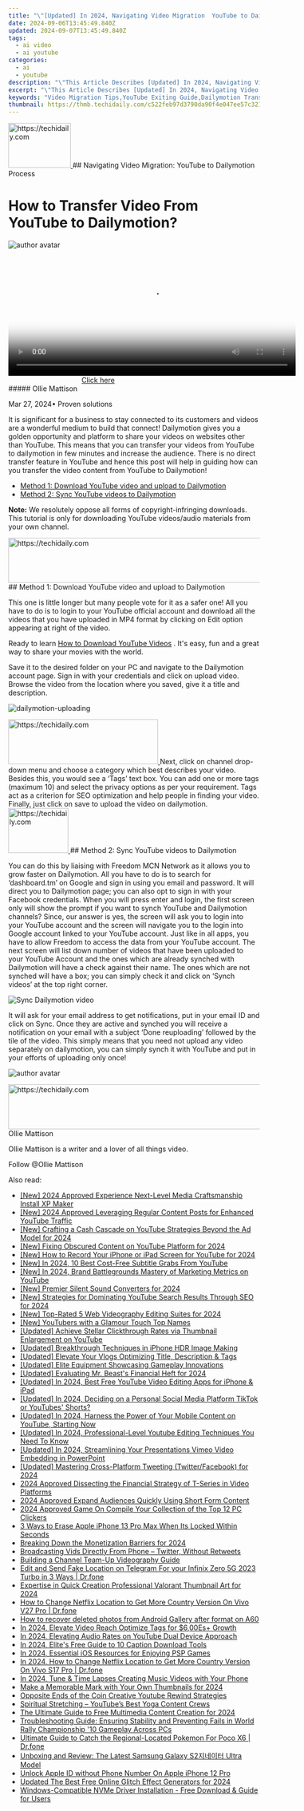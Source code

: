 ```yaml
---
title: "\"[Updated] In 2024, Navigating Video Migration  YouTube to Dailymotion Process\""
date: 2024-09-06T13:45:49.840Z
updated: 2024-09-07T13:45:49.840Z
tags:
  - ai video
  - ai youtube
categories:
  - ai
  - youtube
description: "\"This Article Describes [Updated] In 2024, Navigating Video Migration: YouTube to Dailymotion Process\""
excerpt: "\"This Article Describes [Updated] In 2024, Navigating Video Migration: YouTube to Dailymotion Process\""
keywords: "Video Migration Tips,YouTube Exiting Guide,Dailymotion Transfer,Streaming Service Shift,Digital Content Move,Media Platform Change,Video Host Switch"
thumbnail: https://thmb.techidaily.com/c522feb97d3790da90f4e047ee57c321868c402d131fe0f5a053db33ae9c232d.jpg
---
```


<!-- affiliate ads begin -->
<a href="https://aligracehair.sjv.io/c/5597632/2115911/19272" target="_top" id="2115911">
  <img src="//a.impactradius-go.com/display-ad/19272-2115911" border="0" alt="https://techidaily.com" width="125" height="90"/>
</a>
<img height="0" width="0" src="https://aligracehair.sjv.io/i/5597632/2115911/19272" style="position:absolute;visibility:hidden;" border="0" />
<!-- affiliate ads end -->
## Navigating Video Migration: YouTube to Dailymotion Process

# How to Transfer Video From YouTube to Dailymotion?

![author avatar](https://images.wondershare.com/filmora/article-images/ollie-mattison.jpg)

<!-- affiliate ads begin -->
<span id="1982499">
					<video width="576" height="240" style="cursor:pointer"
           poster="//a.impactradius-go.com/display-clicktoplayimage/1982499.png"
           onclick="if(!this.playClicked){this.play();this.setAttribute('controls',true);this.playClicked=true;}">
	   <source src="//a.impactradius-go.com/display-ad/22993-1982499">
	   <img src="//a.impactradius-go.com/display-clicktoplayimage/1982499.png" style="border: none; height: 100%; width: 100%; object-fit: contain">
	</video>
	<div style="width:360px;text-align:center"><a href="javascript:window.open(decodeURIComponent('https%3A%2F%2Fhomestyler.sjv.io%2Fc%2F5597632%2F1982499%2F22993'), '_blank');void(0);">Click here</a></div>
</span>
<img height="0" width="0" src="https://imp.pxf.io/i/5597632/1982499/22993" style="position:absolute;visibility:hidden;" border="0" />
<!-- affiliate ads end -->
##### Ollie Mattison

 Mar 27, 2024• Proven solutions

It is significant for a business to stay connected to its customers and videos are a wonderful medium to build that connect! Dailymotion gives you a golden opportunity and platform to share your videos on websites other than YouTube. This means that you can transfer your videos from YouTube to dailymotion in few minutes and increase the audience. There is no direct transfer feature in YouTube and hence this post will help in guiding how can you transfer the video content from YouTube to Dailymotion!

* [Method 1: Download YouTube video and upload to Dailymotion](#part1)
* [Method 2: Sync YouTube videos to Dailymotion](#part2)

**Note:** We resolutely oppose all forms of copyright-infringing downloads. This tutorial is only for downloading YouTube videos/audio materials from your own channel.

<!-- affiliate ads begin -->
<a href="https://unicoeye.pxf.io/c/5597632/2134239/18498" target="_top" id="2134239">
  <img src="//a.impactradius-go.com/display-ad/18498-2134239" border="0" alt="https://techidaily.com" width="721" height="90"/>
</a>
<img height="0" width="0" src="https://unicoeye.pxf.io/i/5597632/2134239/18498" style="position:absolute;visibility:hidden;" border="0" />
<!-- affiliate ads end -->
## Method 1: Download YouTube video and upload to Dailymotion

This one is little longer but many people vote for it as a safer one! All you have to do is to login to your YouTube official account and download all the videos that you have uploaded in MP4 format by clicking on Edit option appearing at right of the video.

Ready to learn [How to Download YouTube Videos](https://tools.techidaily.com/wondershare/filmora/download/) . It's easy, fun and a great way to share your movies with the world.

Save it to the desired folder on your PC and navigate to the Dailymotion account page. Sign in with your credentials and click on upload video. Browse the video from the location where you saved, give it a title and description.

![dailymotion-uploading](https://images.wondershare.com/filmora/article-images/dailymotion-uploading.jpg)

<!-- affiliate ads begin -->
<a href="https://wigfever.sjv.io/c/5597632/2005196/22899" target="_top" id="2005196">
  <img src="//a.impactradius-go.com/display-ad/22899-2005196" border="0" alt="https://techidaily.com" width="300" height="90"/>
</a>
<img height="0" width="0" src="https://wigfever.sjv.io/i/5597632/2005196/22899" style="position:absolute;visibility:hidden;" border="0" />
<!-- affiliate ads end -->
Next, click on channel drop-down menu and choose a category which best describes your video. Besides this, you would see a ‘Tags’ text box. You can add one or more tags (maximum 10) and select the privacy options as per your requirement. Tags act as a criterion for SEO optimization and help people in finding your video. Finally, just click on save to upload the video on dailymotion.

<!-- affiliate ads begin -->
<a href="https://aligracehair.sjv.io/c/5597632/2135406/19272" target="_top" id="2135406">
  <img src="//a.impactradius-go.com/display-ad/19272-2135406" border="0" alt="https://techidaily.com" width="120" height="90"/>
</a>
<img height="0" width="0" src="https://aligracehair.sjv.io/i/5597632/2135406/19272" style="position:absolute;visibility:hidden;" border="0" />
<!-- affiliate ads end -->
## Method 2: Sync YouTube videos to Dailymotion

You can do this by liaising with Freedom MCN Network as it allows you to grow faster on Dailymotion. All you have to do is to search for ‘dashboard.tm’ on Google and sign in using you email and password. It will direct you to Dailymotion page; you can also opt to sign in with your Facebook credentials. When you will press enter and login, the first screen only will show the prompt if you want to synch YouTube and Dailymotion channels? Since, our answer is yes, the screen will ask you to login into your YouTube account and the screen will navigate you to the login into Google account linked to your YouTube account. Just like in all apps, you have to allow Freedom to access the data from your YouTube account. The next screen will list down number of videos that have been uploaded to your YouTube Account and the ones which are already synched with Dailymotion will have a check against their name. The ones which are not synched will have a box; you can simply check it and click on ‘Synch videos’ at the top right corner.

![ Sync Dailymotion video](https://images.wondershare.com/filmora/article-images/sync-dailymotion-video.jpg)

It will ask for your email address to get notifications, put in your email ID and click on Sync. Once they are active and synched you will receive a notification on your email with a subject ‘Done reuploading’ followed by the tile of the video. This simply means that you need not upload any video separately on dailymotion, you can simply synch it with YouTube and put in your efforts of uploading only once!

![author avatar](https://images.wondershare.com/filmora/article-images/ollie-mattison.jpg)

<!-- affiliate ads begin -->
<a href="https://zebaoaffiliateprogram.pxf.io/c/5597632/2137974/21526" target="_top" id="2137974">
  <img src="//a.impactradius-go.com/display-ad/21526-2137974" border="0" alt="https://techidaily.com" width="728" height="90"/>
</a>
<img height="0" width="0" src="https://zebaoaffiliateprogram.pxf.io/i/5597632/2137974/21526" style="position:absolute;visibility:hidden;" border="0" />
<!-- affiliate ads end -->
Ollie Mattison

Ollie Mattison is a writer and a lover of all things video.

Follow @Ollie Mattison


<ins class="adsbygoogle"
     style="display:block"
     data-ad-format="autorelaxed"
     data-ad-client="ca-pub-7571918770474297"
     data-ad-slot="1223367746"></ins>



<ins class="adsbygoogle"
     style="display:block"
     data-ad-client="ca-pub-7571918770474297"
     data-ad-slot="8358498916"
     data-ad-format="auto"
     data-full-width-responsive="true"></ins>

<span class="atpl-alsoreadstyle">Also read:</span>
<div><ul>
<li><a href="https://fox-glue.techidaily.com/new-2024-approved-experience-next-level-media-craftsmanship-install-xp-maker/"><u>[New] 2024 Approved Experience Next-Level Media Craftsmanship Install XP Maker</u></a></li>
<li><a href="https://youtube-webster.techidaily.com/024-approved-leveraging-regular-content-posts-for-enhanced-youtube-traffic/"><u>[New] 2024 Approved Leveraging Regular Content Posts for Enhanced YouTube Traffic</u></a></li>
<li><a href="https://youtube-sure.techidaily.com/rafting-a-cash-cascade-on-youtube-strategies-beyond-the-ad-model-for-2024/"><u>[New] Crafting a Cash Cascade on YouTube Strategies Beyond the Ad Model for 2024</u></a></li>
<li><a href="https://youtube-sure.techidaily.com/ixing-obscured-content-on-youtube-platform-for-2024/"><u>[New] Fixing Obscured Content on YouTube Platform for 2024</u></a></li>
<li><a href="https://youtube-sure.techidaily.com/ow-to-record-your-iphone-or-ipad-screen-for-youtube-for-2024/"><u>[New] How to Record Your iPhone or iPad Screen for YouTube for 2024</u></a></li>
<li><a href="https://youtube-sure.techidaily.com/n-2024-10-best-cost-free-subtitle-grabs-from-youtube/"><u>[New] In 2024, 10 Best Cost-Free Subtitle Grabs From YouTube</u></a></li>
<li><a href="https://youtube-sure.techidaily.com/n-2024-brand-battlegrounds-mastery-of-marketing-metrics-on-youtube/"><u>[New] In 2024, Brand Battlegrounds Mastery of Marketing Metrics on YouTube</u></a></li>
<li><a href="https://vp-tips.techidaily.com/new-premier-silent-sound-converters-for-2024/"><u>[New] Premier Silent Sound Converters for 2024</u></a></li>
<li><a href="https://youtube-sure.techidaily.com/trategies-for-dominating-youtube-search-results-through-seo-for-2024/"><u>[New] Strategies for Dominating YouTube Search Results Through SEO for 2024</u></a></li>
<li><a href="https://remote-screen-capture.techidaily.com/new-top-rated-5-web-videography-editing-suites-for-2024/"><u>[New] Top-Rated 5 Web Videography Editing Suites for 2024</u></a></li>
<li><a href="https://facebook-record-videos.techidaily.com/new-youtubers-with-a-glamour-touch-top-names/"><u>[New] YouTubers with a Glamour Touch Top Names</u></a></li>
<li><a href="https://youtube-clips.techidaily.com/updated-achieve-stellar-clickthrough-rates-via-thumbnail-enlargement-on-youtube/"><u>[Updated] Achieve Stellar Clickthrough Rates via Thumbnail Enlargement on YouTube</u></a></li>
<li><a href="https://extra-resources.techidaily.com/updated-breakthrough-techniques-in-iphone-hdr-image-making/"><u>[Updated] Breakthrough Techniques in iPhone HDR Image Making</u></a></li>
<li><a href="https://youtube-sure.techidaily.com/ed-elevate-your-vlogs-optimizing-title-description-and-tags/"><u>[Updated] Elevate Your Vlogs Optimizing Title, Description & Tags</u></a></li>
<li><a href="https://youtube-sure.techidaily.com/ed-elite-equipment-showcasing-gameplay-innovations/"><u>[Updated] Elite Equipment Showcasing Gameplay Innovations</u></a></li>
<li><a href="https://youtube-sure.techidaily.com/ed-evaluating-mr-beasts-financial-heft-for-2024/"><u>[Updated] Evaluating Mr. Beast's Financial Heft for 2024</u></a></li>
<li><a href="https://youtube-sure.techidaily.com/ed-in-2024-best-free-youtube-video-editing-apps-for-iphone-and-ipad/"><u>[Updated] In 2024, Best Free YouTube Video Editing Apps for iPhone & iPad</u></a></li>
<li><a href="https://youtube-sure.techidaily.com/ed-in-2024-deciding-on-a-personal-social-media-platform-tiktok-or-youtubes-shorts/"><u>[Updated] In 2024, Deciding on a Personal Social Media Platform TikTok or YouTubes' Shorts?</u></a></li>
<li><a href="https://youtube-sure.techidaily.com/ed-in-2024-harness-the-power-of-your-mobile-content-on-youtube-starting-now/"><u>[Updated] In 2024, Harness the Power of Your Mobile Content on YouTube, Starting Now</u></a></li>
<li><a href="https://youtube-sure.techidaily.com/ed-in-2024-professional-level-youtube-editing-techniques-you-need-to-know/"><u>[Updated] In 2024, Professional-Level Youtube Editing Techniques You Need To Know</u></a></li>
<li><a href="https://vimeo-videos.techidaily.com/updated-in-2024-streamlining-your-presentations-vimeo-video-embedding-in-powerpoint/"><u>[Updated] In 2024, Streamlining Your Presentations Vimeo Video Embedding in PowerPoint</u></a></li>
<li><a href="https://facebook-videos.techidaily.com/updated-mastering-cross-platform-tweeting-twitterfacebook-for-2024/"><u>[Updated] Mastering Cross-Platform Tweeting (Twitter/Facebook) for 2024</u></a></li>
<li><a href="https://youtube-sure.techidaily.com/approved-dissecting-the-financial-strategy-of-t-series-in-video-platforms/"><u>2024 Approved Dissecting the Financial Strategy of T-Series in Video Platforms</u></a></li>
<li><a href="https://youtube-sure.techidaily.com/approved-expand-audiences-quickly-using-short-form-content/"><u>2024 Approved Expand Audiences Quickly Using Short Form Content</u></a></li>
<li><a href="https://desktop-recording.techidaily.com/2024-approved-game-on-compile-your-collection-of-the-top-12-pc-clickers/"><u>2024 Approved Game On Compile Your Collection of the Top 12 PC Clickers</u></a></li>
<li><a href="https://ios-unlock.techidaily.com/3-ways-to-erase-apple-iphone-13-pro-max-when-its-locked-within-seconds-by-drfone-ios/"><u>3 Ways to Erase Apple iPhone 13 Pro Max When Its Locked Within Seconds</u></a></li>
<li><a href="https://youtube-sure.techidaily.com/ing-down-the-monetization-barriers-for-2024/"><u>Breaking Down the Monetization Barriers for 2024</u></a></li>
<li><a href="https://twitter-videos.techidaily.com/broadcasting-vids-directly-from-phone-twitter-without-retweets/"><u>Broadcasting Vids Directly From Phone – Twitter, Without Retweets</u></a></li>
<li><a href="https://youtube-sure.techidaily.com/ing-a-channel-team-up-videography-guide/"><u>Building a Channel Team-Up Videography Guide</u></a></li>
<li><a href="https://fix-guide.techidaily.com/edit-and-send-fake-location-on-telegram-for-your-infinix-zero-5g-2023-turbo-in-3-ways-drfone-by-drfone-virtual-android/"><u>Edit and Send Fake Location on Telegram For your Infinix Zero 5G 2023 Turbo in 3 Ways | Dr.fone</u></a></li>
<li><a href="https://youtube-sure.techidaily.com/tise-in-quick-creation-professional-valorant-thumbnail-art-for-2024/"><u>Expertise in Quick Creation Professional Valorant Thumbnail Art for 2024</u></a></li>
<li><a href="https://fake-location.techidaily.com/how-to-change-netflix-location-to-get-more-country-version-on-vivo-v27-pro-drfone-by-drfone-virtual-android/"><u>How to Change Netflix Location to Get More Country Version On Vivo V27 Pro | Dr.fone</u></a></li>
<li><a href="https://blog-min.techidaily.com/how-to-recover-deleted-photos-from-android-gallery-after-format-on-a60-by-stellar-photo-recovery-android-mobile-photo-recover/"><u>How to recover deleted photos from Android Gallery after format on A60</u></a></li>
<li><a href="https://youtube-sure.techidaily.com/24-elevate-video-reach-optimize-tags-for-600esplus-growth/"><u>In 2024, Elevate Video Reach Optimize Tags for $6,00Es+ Growth</u></a></li>
<li><a href="https://youtube-sure.techidaily.com/24-elevating-audio-rates-on-youtube-dual-device-approach/"><u>In 2024, Elevating Audio Rates on YouTube Dual Device Approach</u></a></li>
<li><a href="https://youtube-sure.techidaily.com/24-elites-free-guide-to-10-caption-download-tools/"><u>In 2024, Elite's Free Guide to 10 Caption Download Tools</u></a></li>
<li><a href="https://visual-screen-recording.techidaily.com/in-2024-essential-ios-resources-for-enjoying-psp-games/"><u>In 2024, Essential iOS Resources for Enjoying PSP Games</u></a></li>
<li><a href="https://review-topics.techidaily.com/in-2024-how-to-change-netflix-location-to-get-more-country-version-on-vivo-s17-pro-drfone-by-drfone-virtual-android/"><u>In 2024, How to Change Netflix Location to Get More Country Version On Vivo S17 Pro | Dr.fone</u></a></li>
<li><a href="https://some-skills.techidaily.com/in-2024-tune-and-time-lapses-creating-music-videos-with-your-phone/"><u>In 2024, Tune & Time Lapses Creating Music Videos with Your Phone</u></a></li>
<li><a href="https://youtube-sure.techidaily.com/a-memorable-mark-with-your-own-thumbnails-for-2024/"><u>Make a Memorable Mark with Your Own Thumbnails for 2024</u></a></li>
<li><a href="https://youtube-sure.techidaily.com/ite-ends-of-the-coin-creative-youtube-rewind-strategies/"><u>Opposite Ends of the Coin Creative Youtube Rewind Strategies</u></a></li>
<li><a href="https://youtube-sure.techidaily.com/tual-stretching-youtubes-best-yoga-content-crews/"><u>Spiritual Stretching – YouTube’s Best Yoga Content Crews</u></a></li>
<li><a href="https://youtube-sure.techidaily.com/ltimate-guide-to-free-multimedia-content-creation-for-2024/"><u>The Ultimate Guide to Free Multimedia Content Creation for 2024</u></a></li>
<li><a href="https://program-issues.techidaily.com/troubleshooting-guide-ensuring-stability-and-preventing-fails-in-world-rally-championship-10-gameplay-across-pcs/"><u>Troubleshooting Guide: Ensuring Stability and Preventing Fails in World Rally Championship '10 Gameplay Across PCs</u></a></li>
<li><a href="https://pokemon-go-android.techidaily.com/ultimate-guide-to-catch-the-regional-located-pokemon-for-poco-x6-drfone-by-drfone-virtual-android/"><u>Ultimate Guide to Catch the Regional-Located Pokemon For Poco X6 | Dr.fone</u></a></li>
<li><a href="https://buynow-reviews.techidaily.com/unboxing-and-review-the-latest-samsung-galaxy-s2-ultra-model/"><u>Unboxing and Review: The Latest Samsung Galaxy S2지네이터 Ultra Model</u></a></li>
<li><a href="https://apple-account.techidaily.com/unlock-apple-id-without-phone-number-on-apple-iphone-12-pro-by-drfone-ios/"><u>Unlock Apple ID without Phone Number On Apple iPhone 12 Pro</u></a></li>
<li><a href="https://ai-video-tools.techidaily.com/updated-the-best-free-online-glitch-effect-generators-for-2024/"><u>Updated The Best Free Online Glitch Effect Generators for 2024</u></a></li>
<li><a href="https://win-dash.techidaily.com/windows-compatible-nvme-driver-installation-free-download-and-guide-for-users/"><u>Windows-Compatible NVMe Driver Installation - Free Download & Guide for Users</u></a></li>
</ul></div>
